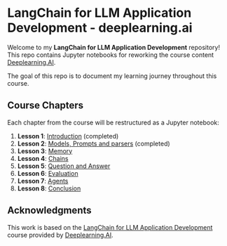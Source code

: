 # LangChain for LLM Application Development - deeplearning.ai

Welcome to my **LangChain for LLM Application Development** repository! This repo contains Jupyter notebooks for reworking the course content [Deeplearning.AI](https://learn.deeplearning.ai).

The goal of this repo is to document my learning journey throughout this course.

## Course Chapters

Each chapter from the course will be restructured as a Jupyter notebook:

1. **Lesson 1**: [Introduction]() (completed)
2. **Lesson 2**: [Models, Prompts and parsers](./chapter2/chapter2.ipynb) (completed)
3. **Lesson 3**: [Memory]()
4. **Lesson 4**: [Chains]()
5. **Lesson 5**: [Question and Answer]()
6. **Lesson 6**: [Evaluation]()
7. **Lesson 7**: [Agents]()
8. **Lesson 8**: [Conclusion]()

## Acknowledgments

This work is based on the [LangChain for LLM Application Development](https://learn.deeplearning.ai/courses/langchain/) course provided by [Deeplearning.AI](https://www.deeplearning.ai).